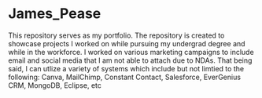 # James_Pease
This repository serves as my portfolio.
The repository is created to showcase projects I worked on while pursuing my undergrad degree and while in the workforce. 
I worked on various marketing campaigns to include email and social media that I am not able to attach due to NDAs.
That being said, I can utlize a variety of systems which include but not limtied to the following:
Canva, MailChimp, Constant Contact, Salesforce, EverGenius CRM, MongoDB, Eclipse, etc
